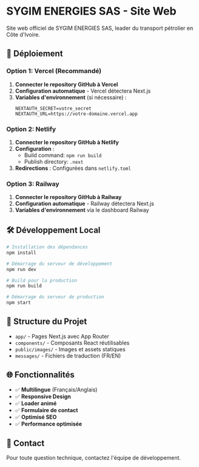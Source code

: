 # SYGIM ENERGIES SAS - Site Web

Site web officiel de SYGIM ENERGIES SAS, leader du transport pétrolier en Côte d'Ivoire.

## 🚀 Déploiement

### Option 1: Vercel (Recommandé)

1. **Connecter le repository GitHub à Vercel**
2. **Configuration automatique** - Vercel détectera Next.js
3. **Variables d'environnement** (si nécessaire) :
   ```
   NEXTAUTH_SECRET=votre_secret
   NEXTAUTH_URL=https://votre-domaine.vercel.app
   ```

### Option 2: Netlify

1. **Connecter le repository GitHub à Netlify**
2. **Configuration** :
   - Build command: `npm run build`
   - Publish directory: `.next`
3. **Redirections** : Configurées dans `netlify.toml`

### Option 3: Railway

1. **Connecter le repository GitHub à Railway**
2. **Configuration automatique** - Railway détectera Next.js
3. **Variables d'environnement** via le dashboard Railway

## 🛠️ Développement Local

```bash
# Installation des dépendances
npm install

# Démarrage du serveur de développement
npm run dev

# Build pour la production
npm run build

# Démarrage du serveur de production
npm start
```

## 📁 Structure du Projet

- `app/` - Pages Next.js avec App Router
- `components/` - Composants React réutilisables
- `public/images/` - Images et assets statiques
- `messages/` - Fichiers de traduction (FR/EN)

## 🌐 Fonctionnalités

- ✅ **Multilingue** (Français/Anglais)
- ✅ **Responsive Design**
- ✅ **Loader animé**
- ✅ **Formulaire de contact**
- ✅ **Optimisé SEO**
- ✅ **Performance optimisée**

## 📧 Contact

Pour toute question technique, contactez l'équipe de développement.
